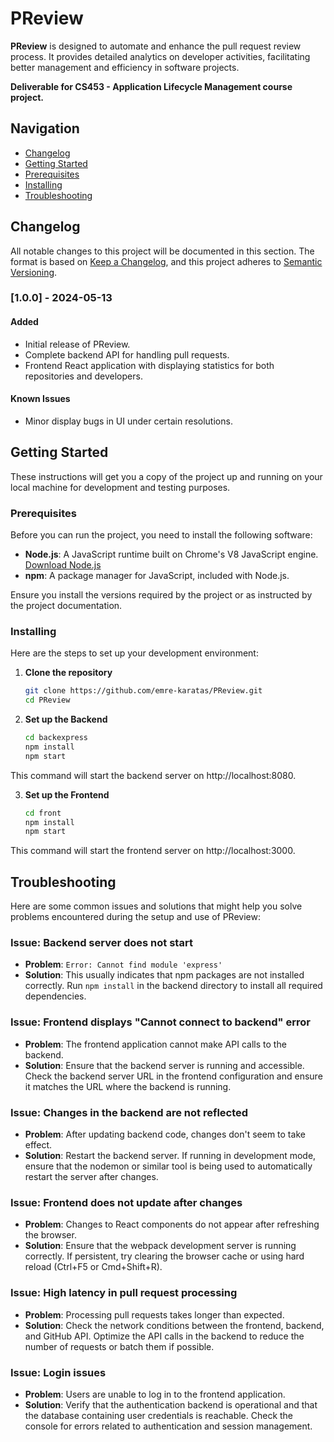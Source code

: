 # PReview

**PReview** is designed to automate and enhance the pull request review process. It provides detailed analytics on developer activities, facilitating better management and efficiency in software projects.

**Deliverable for CS453 - Application Lifecycle Management course project.**

 ## Navigation

- [Changelog](#changelog)
- [Getting Started](#getting-started)
- [Prerequisites](#prerequisites)
- [Installing](#installing)
- [Troubleshooting](#troubleshooting)


## Changelog

All notable changes to this project will be documented in this section. The format is based on [Keep a Changelog](https://keepachangelog.com/en/1.0.0/), and this project adheres to [Semantic Versioning](http://semver.org/).


### [1.0.0] - 2024-05-13
#### Added
- Initial release of PReview.
- Complete backend API for handling pull requests.
- Frontend React application with displaying statistics for both repositories and developers.

#### Known Issues
- Minor display bugs in UI under certain resolutions.

## Getting Started

These instructions will get you a copy of the project up and running on your local machine for development and testing purposes.

### Prerequisites

Before you can run the project, you need to install the following software:

- **Node.js**: A JavaScript runtime built on Chrome's V8 JavaScript engine. [Download Node.js](https://nodejs.org/)
- **npm**: A package manager for JavaScript, included with Node.js.


Ensure you install the versions required by the project or as instructed by the project documentation.

### Installing

Here are the steps to set up your development environment:

1. **Clone the repository**
   ```bash
   git clone https://github.com/emre-karatas/PReview.git
   cd PReview
   
2. **Set up the Backend**
   ```bash
   cd backexpress
   npm install
   npm start
This command will start the backend server on http://localhost:8080.

3. **Set up the Frontend**
   ```bash
   cd front
   npm install
   npm start
This command will start the frontend server on http://localhost:3000.

## Troubleshooting

Here are some common issues and solutions that might help you solve problems encountered during the setup and use of PReview:

### Issue: Backend server does not start
- **Problem**: `Error: Cannot find module 'express'`
- **Solution**: This usually indicates that npm packages are not installed correctly. Run `npm install` in the backend directory to install all required dependencies.

### Issue: Frontend displays "Cannot connect to backend" error
- **Problem**: The frontend application cannot make API calls to the backend.
- **Solution**: Ensure that the backend server is running and accessible. Check the backend server URL in the frontend configuration and ensure it matches the URL where the backend is running.

### Issue: Changes in the backend are not reflected
- **Problem**: After updating backend code, changes don't seem to take effect.
- **Solution**: Restart the backend server. If running in development mode, ensure that the nodemon or similar tool is being used to automatically restart the server after changes.


### Issue: Frontend does not update after changes
- **Problem**: Changes to React components do not appear after refreshing the browser.
- **Solution**: Ensure that the webpack development server is running correctly. If persistent, try clearing the browser cache or using hard reload (Ctrl+F5 or Cmd+Shift+R).

### Issue: High latency in pull request processing
- **Problem**: Processing pull requests takes longer than expected.
- **Solution**: Check the network conditions between the frontend, backend, and GitHub API. Optimize the API calls in the backend to reduce the number of requests or batch them if possible.

### Issue: Login issues
- **Problem**: Users are unable to log in to the frontend application.
- **Solution**: Verify that the authentication backend is operational and that the database containing user credentials is reachable. Check the console for errors related to authentication and session management.
